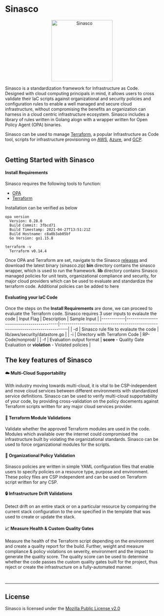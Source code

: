 Sinasco
=======

<p align="center">
<img alt="Sinasco" src="https://github.com/Udaara/sinasco/blob/main/assets/images/sinasco.png" width="200px">
</p>

Sinasco is a standardization framework for Infrastructure as Code. Designed with cloud computing principals in mind, it allows users to cross validate their IaC scripts against organizational and security policies and configuration rules to enable a well managed and secure cloud infrastructure, without compromising the benefits an organization can harness in a cloud centric infrastructure ecosystem. Sinasco includes a library of rules written in Golang alogn with a wrapper written for Open Policy Agent (OPA) binaries.


Sinasco can be used to manage [Terraform][1], a popular Infrastructure as Code tool, scripts for infrastructure provisioning on [AWS][2], [Azure][3], and [GCP][4].
<br>
<br>

Getting Started with Sinasco
-----------------------------
#### Install Requirements

Sinasco requires the following tools to function:
- [OPA][6]
- [Terraform][7]

Installation can be verified as below
    
    opa version
      Version: 0.28.0
      Build Commit: 3fbcd71
      Build Timestamp: 2021-04-27T13:51:21Z
      Build Hostname: c8a0b3ab05bf
      Go Version: go1.15.8

    terraform -v
      Terraform v0.14.4

Once OPA and Terraform are set, navigate to the Sinasco [releases][8] and download the latest binary (sinasco.zip)
<b>bin</b> directory contains the sinasco wrapper, which is used to run the framework. <b>lib</b> directory contains Sinasco managed policies for unit tests, organizational compliance and security, for major cloud providers which can be used to evaluate and standardize the terraform code. Additional policies can be added to here

#### Evaluating your IaC Code

Once the steps on the <b>Install Requirements</b> are done, we can proceed to evaluate the Terraform code. Sinasco requires 3 user inputs to evalaute the code
| Input Flag | Description                               | Sample Input                                                                     |
|------------|-------------------------------------------|----------------------------------------------------------------------------------|
| -d         | Sinasco rule file to evalaute the code    | lib/aws/security/datastore.go                                                    | 
| -i         | Directory with Terraform Code             | RP-Code/nonprod/                                                                 | 
| -f         | Evaluation output format                  | <b>score</b> - Quality Gate Evaluation or <b>violation</b> - Violated policies   | 




The key features of Sinasco
---------------------------------------
#### :cloud: Multi-Cloud Supportability
With industry moving towards multi-cloud, it is vital to be CSP-independent and move cloud services between different environments with standardized service definitions.
Sinasco can be used to verify multi-cloud supportability of your code, by providing cross-validation on the policy docements against Terraform scripts written for any major cloud services provider.
<br>

#### :link: Terraform Module Validations
Validate whether the approved Terraform modules are used in the code. Modules which available over the internet could compromised the infrastructure built by violating the organizational standards.
Sinasco can be used to force organizational modules for the scripts.
<br>

#### :page_facing_up: Organizational Policy Validation
Sinasco policies are written in simple YAML configuration files that enable users to specify policies on a resource type, purpose and environment. These policy files are CSP independent and can be used on Terraform script written for any CSP.
<br>

#### :lock: Infrastructure Drift Validations
Detect drift on an entire stack or on a particular resource by comparing the current stack configuration to the one specified in the template that was used to create or update the stack.
<br>

#### :chart_with_upwards_trend: Measure Health & Custom Quality Gates
Measure the health of the Terraform script depending on the environment and create a quality report for the build. Further, weight and measure compliance & policy violations on severity, environment and the impact to generate the quality score. The quality score can be used to determine whether the code passes the custom quality gates built for the project, thus reject or create the infrastructure on a fully-automated manner.

<br>

----------


License
-------------

Sinasco is licensed under the [Mozilla Public License v2.0][5]

  [1]: https://www.terraform.io/
  [2]: https://aws.amazon.com/
  [3]: https://azure.microsoft.com/en-us/
  [4]: https://cloud.google.com/
  [5]: https://github.com/Udaara/sinasco/blob/main/LICENSE
  [6]: https://www.openpolicyagent.org/docs/latest/#1-download-opa
  [7]: https://www.terraform.io/downloads.html
  [8]: https://github.com/Udaara/sinasco/releases
